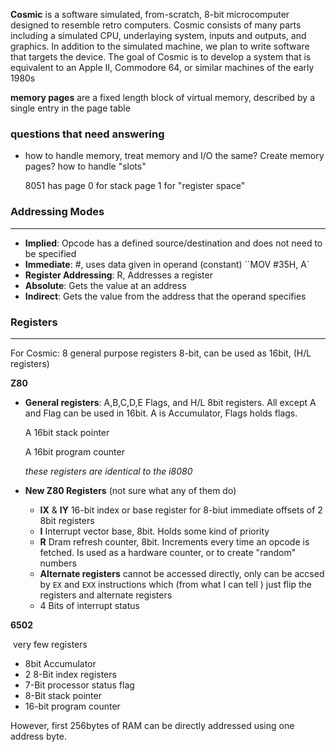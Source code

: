 **Cosmic** is a software simulated, from-scratch, 8-bit microcomputer designed to resemble retro computers. Cosmic consists of many parts including a simulated CPU, underlaying system, inputs and outputs, and graphics. In addition to the simulated machine, we plan to write software that targets the device. The goal of Cosmic is to develop a system that is equivalent to an Apple II, Commodore 64, or similar machines of the early 1980s

**memory pages** are a fixed length block of virtual memory, described by a single entry in the page table 



### questions that need answering

* how to handle memory, treat memory and I/O the same? Create memory pages? how to handle "slots"

  8051 has page 0 for stack page 1 for "register space"







### Addressing Modes

------

* **Implied**: Opcode has a defined source/destination and does not need to be specified
* **Immediate**: #, uses data given in operand (constant) ``MOV #35H, A`
* **Register Addressing**: R, Addresses a register 
* **Absolute**: Gets the value at an address 
* **Indirect**: Gets the value from the address that the operand specifies   





### Registers

------

For Cosmic: 8 general purpose registers 8-bit, can be used as 16bit, (H/L registers)

**Z80**

* **General registers**: A,B,C,D,E Flags, and H/L 8bit registers. All except A and Flag can be used in 16bit. A is Accumulator, Flags holds flags. 

  A 16bit stack pointer

  A 16bit program counter

  _these registers are identical to the i8080_

* **New Z80 Registers** (not sure what any of them do)

  * **IX** & **IY** 16-bit index or base register for 8-biut immediate offsets of 2 8bit registers
  * **I** Interrupt vector base, 8bit. Holds some kind of priority
  * **R** Dram refresh counter, 8bit. Increments every time an opcode is fetched. Is used as a hardware counter, or to create "random" numbers
  * **Alternate registers** cannot be accessed directly, only can be accsed by ``EX`` and ``EXX`` instructions which (from what I can tell ) just flip the registers and alternate registers
  * 4 Bits of interrupt status


**6502**

​	very few registers

* 8bit Accumulator
* 2 8-Bit index registers
* 7-Bit processor status flag
* 8-Bit stack pointer
* 16-bit program counter

However, first 256bytes of RAM can be directly addressed using one address byte. 

